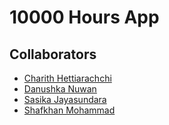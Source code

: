 # 10000 Hours App 

## Collaborators 
* [Charith Hettiarachchi](https://github.com/cRhettiarachchi)
* [Danushka Nuwan](https://github.com/Danushka2)
* [Sasika Jayasundara](https://github.com/sasika1109)
* [Shafkhan Mohammad](https://github.com/khan9920)

